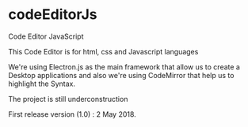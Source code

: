 # codeEditorJs
Code Editor JavaScript

This Code Editor is for html, css and Javascript languages

We're using Electron.js as the main framework that allow us to create a Desktop applications
and also we're using CodeMirror that help us to highlight the Syntax.

The project is still underconstruction 

First release version (1.0) : 2 May 2018.

